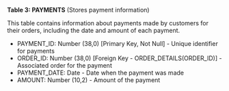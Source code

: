 **Table 3: PAYMENTS** (Stores payment information)

This table contains information about payments made by customers for their orders, including the date and amount of each payment.

- PAYMENT_ID: Number (38,0) [Primary Key, Not Null] - Unique identifier for payments
- ORDER_ID: Number (38,0) [Foreign Key - ORDER_DETAILS(ORDER_ID)] - Associated order for the payment
- PAYMENT_DATE: Date - Date when the payment was made
- AMOUNT: Number (10,2) - Amount of the payment